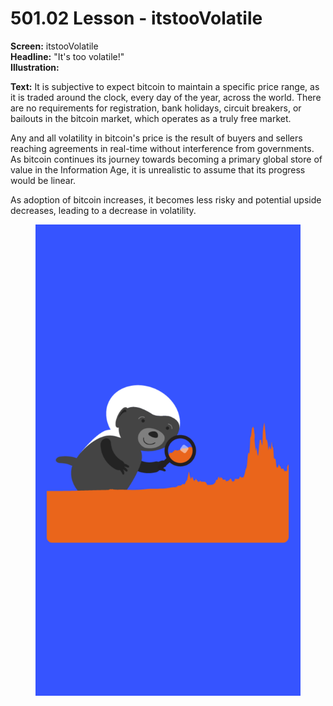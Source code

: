 # 501.02 Lesson - itstooVolatile

**Screen:** itstooVolatile\
**Headline:** "It's too volatile!"\
**Illustration:**

**Text:** It is subjective to expect bitcoin to maintain a specific price range, as it is traded around the clock, every day of the year, across the world. There are no requirements for registration, bank holidays, circuit breakers, or bailouts in the bitcoin market, which operates as a truly free market.&#x20;

Any and all volatility in bitcoin's price is the result of buyers and sellers reaching agreements in real-time without interference from governments. As bitcoin continues its journey towards becoming a primary global store of value in the Information Age, it is unrealistic to assume that its progress would be linear.&#x20;

As adoption of bitcoin increases, it becomes less risky and potential upside decreases, leading to a decrease in volatility.

<figure><img src="../.gitbook/assets/501-02.png" alt=""><figcaption></figcaption></figure>
